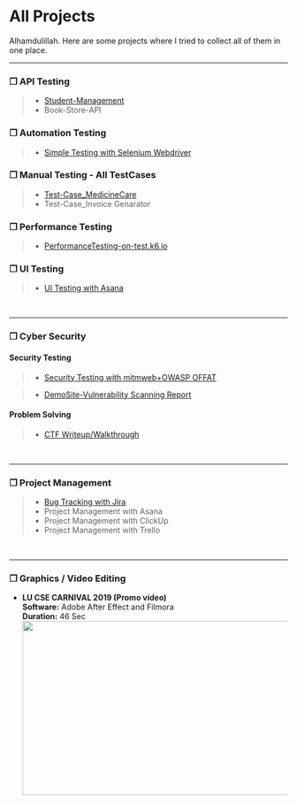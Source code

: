 # All Projects
<p> Alhamdulillah. Here are some projects where I tried to collect all of them in one place. </p>

---
### ❒ API Testing
> - [Student-Management](https://github.com/ehasan101/StudentManagement-API_Testing)
> - Book-Store-API


### ❒ Automation Testing
> - [Simple Testing with Selenium Webdriver](https://github.com/ehasan101/WebAutomation_using_SeleniumWebdriver)


### ❒ Manual Testing - All TestCases
> - [Test-Case_MedicineCare](https://github.com/ehasan101/MedicineCare-Manual_Testing)
> - Test-Case_Invoice Genarator


### ❒ Performance Testing
> - [PerformanceTesting-on-test.k6.io](https://github.com/ehasan101/test.k6_PublicAPI-Performance_Testing)

### ❒ UI Testing
> - [UI Testing with Asana](https://drive.google.com/drive/folders/1xZwgHNA1pMYg3E2hWzJH1MrfJWVoTCcy?usp=drive_link)
<br>

---
### ❒ Cyber Security
#### Security Testing
> -  [Security Testing with mitmweb+OWASP OFFAT](https://youtu.be/eXoS8kmOjok)

> -  [DemoSite-Vulnerability Scanning Report](https://drive.google.com/drive/folders/1YjayhPWEvYfMTQXi9QzThtwrXQ-HHafW?usp=drive_link)



#### Problem Solving
> - [CTF Writeup/Walkthrough](https://github.com/ehasan101/writeup)


<br>

---
### ❒ Project Management
> - [Bug Tracking with Jira](https://drive.google.com/drive/folders/1f_BrYQ_inZDJbp439tJ7zsM6hZ9xZ_kJ?usp=drive_link)
> - Project Management with Asana
> - Project Management with ClickUp
> - Project Management with Trello

<br>

---
### ❒ Graphics / Video Editing
* **LU CSE CARNIVAL 2019 (Promo video)** \
**Software:** Adobe After Effect and Filmora\
**Duration:** 46 Sec \
[<img src="https://img.youtube.com/vi/u75XW6RlSJU/hqdefault.jpg" width="560" height="315"/>](https://www.youtube.com/embed/u75XW6RlSJU)

<!-- if it removed
* https://web.archive.org/web/20231120082345/https://www.youtube.com/embed/u75XW6RlSJU
* 
* https://web.archive.org/web/20231120082517/https://www.youtube.com/watch?v=u75XW6RlSJU
> _`incomplete`_
-->
